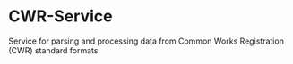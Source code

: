 CWR-Service
===========

Service for parsing and processing data from Common Works Registration (CWR) standard formats
